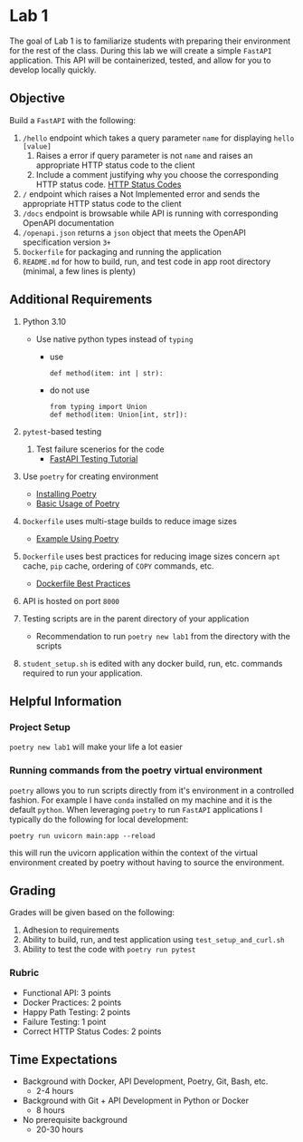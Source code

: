 # Lab 1

The goal of Lab 1 is to familiarize students with preparing their environment for the rest of the class. During this lab we will create a simple `FastAPI` application. This API will be containerized, tested, and allow for you to develop locally quickly.

## Objective

Build a `FastAPI` with the following:

1. `/hello` endpoint which takes a query parameter `name` for displaying `hello [value]`
   1. Raises a error if query parameter is not `name` and raises an appropriate HTTP status code to the client
   2. Include a comment justifying why you choose the corresponding HTTP status code. [HTTP Status Codes](https://developer.mozilla.org/en-US/docs/Web/HTTP/Status)
2. `/` endpoint which raises a Not Implemented error and sends the appropriate HTTP status code to the client
3. `/docs` endpoint is browsable while API is running with corresponding OpenAPI documentation
4. `/openapi.json` returns a `json` object that meets the OpenAPI specification version `3+`
5. `Dockerfile` for packaging and running the application
6. `README.md` for how to build, run, and test code in app root directory (minimal, a few lines is plenty)

## Additional Requirements

1. Python 3.10
   - Use native python types instead of `typing` 
      - use

        ```{python}
        def method(item: int | str):
        ```

      - do not use

        ```{python}
        from typing import Union
        def method(item: Union[int, str]):
        ```

2. `pytest`-based testing
   1. Test failure scenerios for the code
      - [FastAPI Testing Tutorial](https://fastapi.tiangolo.com/tutorial/testing/)
3. Use `poetry` for creating environment
   - [Installing Poetry](https://python-poetry.org/docs/)
   - [Basic Usage of Poetry](https://python-poetry.org/docs/basic-usage/)
4. `Dockerfile` uses multi-stage builds to reduce image sizes
   - [Example Using Poetry](https://gabnotes.org/lighten-your-python-image-docker-multi-stage-builds/)
5. `Dockerfile` uses best practices for reducing image sizes concern `apt` cache, `pip` cache, ordering of `COPY` commands, etc.
   - [Dockerfile Best Practices](https://docs.docker.com/develop/develop-images/dockerfile_best-practices/)
6. API is hosted on port `8000`
7. Testing scripts are in the parent directory of your application
   - Recommendation to run `poetry new lab1` from the directory with the scripts
8. `student_setup.sh` is edited with any docker build, run, etc. commands required to run your application.

## Helpful Information

### Project Setup

`poetry new lab1` will make your life a lot easier

### Running commands from the poetry virtual environment

`poetry` allows you to run scripts directly from it's environment in a controlled fashion. For example I have `conda` installed on my machine and it is the default `python`. When leveraging `poetry` to run `FastAPI` applications I typically do the following for local development:

```{bash}
poetry run uvicorn main:app --reload
```

this will run the uvicorn application within the context of the virtual environment created by poetry without having to source the environment.



## Grading

Grades will be given based on the following:

1. Adhesion to requirements
2. Ability to build, run, and test application using `test_setup_and_curl.sh`
3. Ability to test the code with `poetry run pytest`

### Rubric

- Functional API: 3 points
- Docker Practices: 2 points
- Happy Path Testing: 2 points
- Failure Testing: 1 point
- Correct HTTP Status Codes: 2 points

## Time Expectations

- Background with Docker, API Development, Poetry, Git, Bash, etc.
  - 2-4 hours
- Background with Git + API Development in Python or Docker
  - 8 hours
- No prerequisite background
  - 20-30 hours
